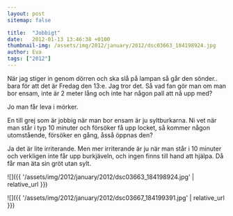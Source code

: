 ```yaml
---
layout: post
sitemap: false

title:  "Jobbigt"
date:   2012-01-13 13:46:38 +0100
thumbnail-img: /assets/img/2012/january/2012/dsc03663_184198924.jpg
author: Eva
tags: ["2012"]
---
```


När jag stiger in genom dörren och ska slå på lampan så går den sönder.. bara för att det är Fredag den 13:e. Jag tror det. Så vad fan gör man om man bor ensam, inte är 2 meter lång och inte har någon pall att nå upp med?

Jo man får leva i mörker.












En till grej som är jobbig när man bor ensam är ju syltburkarna. Ni vet när man står i typ 10 minuter och försöker få upp locket, så kommer någon utomstående, försöker en gång, åsså öppnas den?




Ja det är lite irriterande. Men mer irriterande är ju när man står i 10 minuter och verkligen inte får upp burkjäveln, och ingen finns till hand att hjälpa. Då får man äta sin gröt utan sylt.

![]({{ '/assets/img/2012/january/2012/dsc03663_184198924.jpg'  | relative_url }})

![]({{ '/assets/img/2012/january/2012/dsc03667_184199391.jpg'  | relative_url }})

